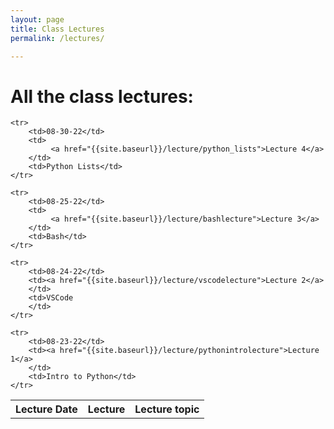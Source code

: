```yaml
---
layout: page
title: Class Lectures
permalink: /lectures/

---
```


# All the class lectures: 

<table>
    <tr>
     <th>Lecture Date</th> 
     <th>Lecture</th>
     <th>Lecture topic</th>
    </tr>
    
    <tr>
        <td>08-30-22</td>
        <td>
             <a href="{{site.baseurl}}/lecture/python_lists">Lecture 4</a>
        </td>
        <td>Python Lists</td>
    </tr>

    <tr>
        <td>08-25-22</td>
        <td>
             <a href="{{site.baseurl}}/lecture/bashlecture">Lecture 3</a>
        </td>
        <td>Bash</td>
    </tr>

    <tr>
        <td>08-24-22</td>
        <td><a href="{{site.baseurl}}/lecture/vscodelecture">Lecture 2</a>
        </td>
        <td>VSCode
        </td>
    </tr>
    
    <tr>
        <td>08-23-22</td>
        <td><a href="{{site.baseurl}}/lecture/pythonintrolecture">Lecture 1</a>
        </td>
        <td>Intro to Python</td>
    </tr>

</table>
